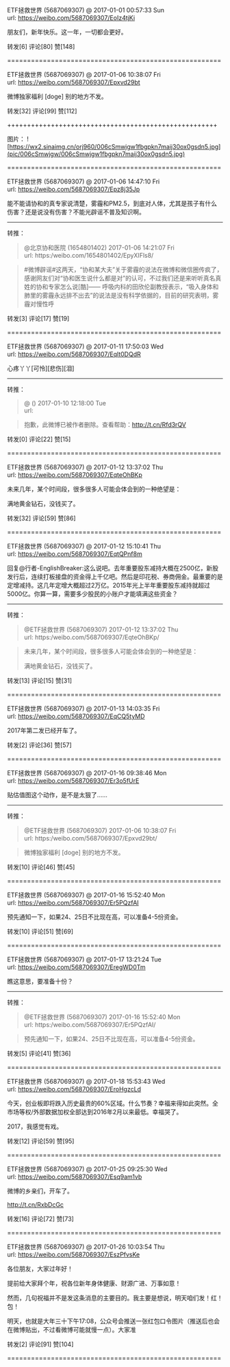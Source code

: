 
ETF拯救世界 (5687069307) @
2017-01-01 00:57:33 Sun  
url: https://weibo.com/5687069307/EoIz4tjKi

朋友们，新年快乐。这一年，一切都会更好。 ​​​

转发[6]  评论[80]  赞[148] 

======================================================






ETF拯救世界 (5687069307) @
2017-01-06 10:38:07 Fri  
url: https://weibo.com/5687069307/Epxvd29bt

微博独家福利 [doge] 别的地方不发。 ​​​

转发[32]  评论[99]  赞[112] 

+++++++++++++++++++++++++++++++++++++++++++++++++++++

图片：
![https://wx2.sinaimg.cn/orj960/006cSmwjgw1fbgpkn7maij30ox0gsdn5.jpg](pic/006cSmwjgw/006cSmwjgw1fbgpkn7maij30ox0gsdn5.jpg)

======================================================






ETF拯救世界 (5687069307) @
2017-01-06 14:47:10 Fri  
url: https://weibo.com/5687069307/Epz8j35Jp

能不能请协和的真专家说清楚，雾霾和PM2.5，到底对人体，尤其是孩子有什么伤害？还是说没有伤害？不能光辟谣不普及知识啊。

------------------------------------------------------
转推：
>  @北京协和医院 (1654801402)
>  2017-01-06 14:21:07 Fri  
>  url: https:/weibo.com/1654801402/EpyXIFls8/

>  #微博辟谣#这两天，“协和某大夫”关于雾霾的说法在微博和微信圈传疯了，感谢网友们对“协和医生说什么都是对”的认可，不过我们还是来听听真名真姓的协和专家怎么说[酷]——
>  呼吸内科的田欣伦副教授表示，“吸入身体和肺里的雾霾永远排不出去”的说法是没有科学依据的，目前的研究表明，雾霾对慢性呼 ​​​

转发[3]  评论[17]  赞[19] 

======================================================






ETF拯救世界 (5687069307) @
2017-01-11 17:50:03 Wed  
url: https://weibo.com/5687069307/Eqlt0DQdR

心疼丫丫[可怜][悲伤][泪]

------------------------------------------------------
转推：
>  @ ()
>  2017-01-10 12:18:00 Tue  
>  url: 

>  抱歉，此微博已被作者删除。查看帮助：http://t.cn/Rfd3rQV

转发[0]  评论[22]  赞[15] 

======================================================






ETF拯救世界 (5687069307) @
2017-01-12 13:37:02 Thu  
url: https://weibo.com/5687069307/EqteOhBKp

未来几年，某个时间段，很多很多人可能会体会到的一种绝望是：

满地黄金钻石，没钱买了。 ​​​

转发[32]  评论[59]  赞[86] 

======================================================






ETF拯救世界 (5687069307) @
2017-01-12 15:10:41 Thu  
url: https://weibo.com/5687069307/EqtQPnf8m

回复@行者-EnglishBreaker:这么说吧。去年重要股东减持大概在2500亿，新股发行后，连续打板接盘的资金得上千亿吧。然后是印花税、券商佣金。最重要的是定增减持。这几年定增大概超过2万亿。2015年光上半年重要股东减持就超过5000亿。你算一算，需要多少股民的小账户才能填满这些资金？

------------------------------------------------------
转推：
>  @ETF拯救世界 (5687069307)
>  2017-01-12 13:37:02 Thu  
>  url: https:/weibo.com/5687069307/EqteOhBKp/

>  未来几年，某个时间段，很多很多人可能会体会到的一种绝望是：
>  
>  满地黄金钻石，没钱买了。 ​​​

转发[13]  评论[15]  赞[31] 

======================================================






ETF拯救世界 (5687069307) @
2017-01-13 14:03:35 Fri  
url: https://weibo.com/5687069307/EqCQ5tyMD

2017年第二发已经开车了。 ​​​

转发[2]  评论[36]  赞[57] 

======================================================






ETF拯救世界 (5687069307) @
2017-01-16 09:38:46 Mon  
url: https://weibo.com/5687069307/Er3o5fUrE

贴估值图这个动作，是不是太狠了……

------------------------------------------------------
转推：
>  @ETF拯救世界 (5687069307)
>  2017-01-06 10:38:07 Fri  
>  url: https:/weibo.com/5687069307/Epxvd29bt/

>  微博独家福利 [doge] 别的地方不发。 ​​​

转发[10]  评论[46]  赞[45] 

======================================================






ETF拯救世界 (5687069307) @
2017-01-16 15:52:40 Mon  
url: https://weibo.com/5687069307/Er5PQzfAI

预先通知一下，如果24、25日不比现在高，可以准备4-5份资金。 ​​​

转发[10]  评论[51]  赞[69] 

======================================================






ETF拯救世界 (5687069307) @
2017-01-17 13:21:24 Tue  
url: https://weibo.com/5687069307/EregWD0Tm

瞧这意思，要准备十份？

------------------------------------------------------
转推：
>  @ETF拯救世界 (5687069307)
>  2017-01-16 15:52:40 Mon  
>  url: https:/weibo.com/5687069307/Er5PQzfAI/

>  预先通知一下，如果24、25日不比现在高，可以准备4-5份资金。 ​​​

转发[5]  评论[41]  赞[36] 

======================================================






ETF拯救世界 (5687069307) @
2017-01-18 15:53:43 Wed  
url: https://weibo.com/5687069307/EroHgzcLd

今天，创业板即将跌入历史最贵的60%区域。什么节奏？幸福来得如此突然。全市场等权/外部数据加权全部达到2016年2月以来最低。幸福哭了。

2017，我感觉有戏。 ​​​

转发[12]  评论[59]  赞[95] 

======================================================






ETF拯救世界 (5687069307) @
2017-01-25 09:25:30 Wed  
url: https://weibo.com/5687069307/Esq9am1vb

微博的乡亲们，开车了。

http://t.cn/RxbDcGc ​​​

转发[16]  评论[72]  赞[73] 

======================================================






ETF拯救世界 (5687069307) @
2017-01-26 10:03:54 Thu  
url: https://weibo.com/5687069307/EszPfvsKe

各位朋友，大家过年好！

提前给大家拜个年，祝各位新年身体健康、财源广进、万事如意！ 

然而，几句祝福并不是发这条消息的主要目的。我主要是想说，明天咱们发！红！包！ 

明天，也就是大年三十下午17:08，公众号会推送一张红包口令图片（推送后也会在微博贴出，不过看微博可能就慢一点）。大家准 ​​​

转发[2]  评论[91]  赞[104] 

======================================================





